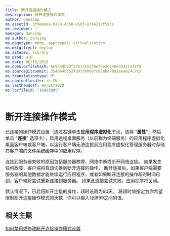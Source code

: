 ```yaml
---
title: 断开连接操作模式
description: 断开连接操作模式
author: dansimp
ms.assetid: 3f9849ea-ba53-4c68-85d3-87a4218f59c6
ms.reviewer: ''
manager: dansimp
ms.author: dansimp
ms.pagetype: mdop, appcompat, virtualization
ms.mktglfcycl: deploy
ms.sitesec: library
ms.prod: w10
ms.date: 06/16/2016
ms.openlocfilehash: 6e9534b93f23b17e5258ef5e2d548eb93213f2f8
ms.sourcegitcommit: 354664bc527d93f80687cd2eba70d1eea024c7c3
ms.translationtype: MT
ms.contentlocale: zh-CN
ms.lasthandoff: 06/26/2020
ms.locfileid: "10803005"
---
```

# 断开连接操作模式


已连接的操作模式设置（通过右键单击**应用程序虚拟化**节点，选择 "**属性**"，然后单击 "**连接**" 选项卡），启用远程桌面服务（以前称为终端服务）的应用程序虚拟化桌面客户端或客户端，以运行客户端无法连接到应用程序虚拟化管理服务器时存储在客户端的文件系统缓存中的应用程序。

连接到服务器失败的原因包括服务器故障、网络中断或断开网络连接。 如果发生任何故障，客户端将自动切换到断开连接的操作。 断开连接后，如果客户端需要服务器的其他数据才能继续运行应用程序，或者如果断开连接的操作超时时间已到，客户端将尝试重新连接到服务器。 如果此连接尝试失败，应用程序将关闭。

默认情况下，已启用断开连接的操作，超时设置为90天。 将超时值指定为你希望限制断开连接操作模式的天数，你可以输入1到999之间的值。

## 相关主题


[如何禁用或修改断开连接操作模式设置](how-to-disable-or-modify-disconnected-operation-mode-settings.md)

 

 





